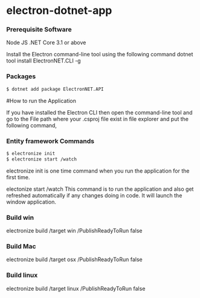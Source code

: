 # electron-dotnet-app

### Prerequisite Software
Node JS
.NET Core 3.1 or above

Install the Electron command-line tool using the following command
dotnet tool install ElectronNET.CLI -g

### Packages 
```sh
$ dotnet add package ElectronNET.API 
```

#How to run the Application
 
If you have installed the Electron CLI then open the command-line tool and go to the File path where your .csproj file exist in file explorer and put the following command,

### Entity framework Commands

```sh
$ electronize init
$ electronize start /watch
``` 
 
electronize init is one time command when you run the application for the first time.
 
electonize start /watch This command is to run the application and also get refreshed automatically if any changes doing in code. It will launch the window application.

### Build win
electronize build /target win /PublishReadyToRun false

### Build Mac
electronize build /target osx /PublishReadyToRun false 

### Build linux
electronize build /target linux /PublishReadyToRun false
